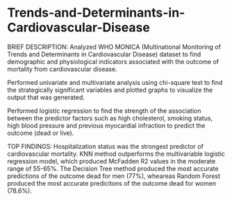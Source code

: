 # Trends-and-Determinants-in-Cardiovascular-Disease
BRIEF DESCRIPTION:
Analyzed WHO MONICA (Multinational Monitoring of Trends and Determinants in Cardiovascular Disease) dataset to find demographic and physiological indicators associated with the outcome of mortality from cardiovascular disease.

Performed univariate and multivariate analysis using chi-square test to find the strategically significant variables and plotted graphs to visualize the output that was generated.

Performed logistic regression to find the strength of the association between the predictor factors such as high cholesterol, smoking status, high blood pressure and previous myocardial infraction to predict the outcome (dead or live).

TOP FINDINGS:
Hospitalization status was the strongest predictor of cardiovascular mortality.
KNN method outperforms the multivariable logistic regression model, which produced McFadden R2 values in the moderate range of 55-65%.
The Decision Tree method produced the most accurate predictions of the outcome dead for men (77%), wheareas Random Forest produced the most accurate predicitons of the outcome dead for women (78.6%).
